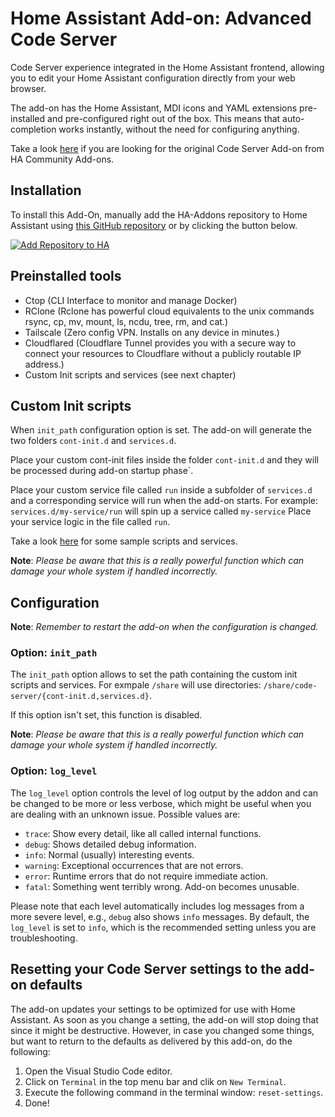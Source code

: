 # Home Assistant Add-on: Advanced Code Server

Code Server experience integrated in the Home Assistant frontend,
allowing you to edit your Home Assistant configuration directly from your
web browser.

The add-on has the Home Assistant, MDI icons and YAML extensions pre-installed
and pre-configured right out of the box. This means that auto-completion works
instantly, without the need for configuring anything.

Take a look [here][hassio-addons] if you are looking for the original
Code Server Add-on from HA Community Add-ons.

## Installation

To install this Add-On, manually add the HA-Addons repository to Home Assistant
using [this GitHub repository][ha-addons] or by clicking the button below.

[![Add Repository to HA][my-ha-badge]][my-ha-url]

## Preinstalled tools

- Ctop (CLI Interface to monitor and manage Docker)
- RClone (Rclone has powerful cloud equivalents to the unix
  commands rsync, cp, mv, mount, ls, ncdu, tree, rm, and cat.)
- Tailscale (Zero config VPN. Installs on any device in minutes.)
- Cloudflared (Cloudflare Tunnel provides you with a secure way to connect your
  resources to Cloudflare without a publicly routable IP address.)
- Custom Init scripts and services (see next chapter)

## Custom Init scripts

When `init_path` configuration option is set. The add-on will generate
the two folders `cont-init.d` and `services.d`.

Place your custom cont-init files inside the folder `cont-init.d` and
they will be processed during add-on startup phase`.

Place your custom service file called `run` inside a
subfolder of `services.d` and a corresponding service will run
when the add-on starts.
For example: `services.d/my-service/run` will spin up a service called `my-service`
Place your service logic in the file called `run`.

Take a look [here][sample-folder] for some sample scripts and services.

**Note**: _Please be aware that this is a really powerful function which can damage
your whole system if handled incorrectly._

## Configuration

**Note**: _Remember to restart the add-on when the configuration is changed._

### Option: `init_path`

The `init_path` option allows to set the path containing the custom
init scripts and services. For exmpale `/share` will use directories:
`/share/code-server/{cont-init.d,services.d}`.

If this option isn't set, this function is disabled.

**Note**: _Please be aware that this is a really powerful function which can damage
your whole system if handled incorrectly._

### Option: `log_level`

The `log_level` option controls the level of log output by the addon and can
be changed to be more or less verbose, which might be useful when you are
dealing with an unknown issue. Possible values are:

- `trace`: Show every detail, like all called internal functions.
- `debug`: Shows detailed debug information.
- `info`: Normal (usually) interesting events.
- `warning`: Exceptional occurrences that are not errors.
- `error`: Runtime errors that do not require immediate action.
- `fatal`: Something went terribly wrong. Add-on becomes unusable.

Please note that each level automatically includes log messages from a
more severe level, e.g., `debug` also shows `info` messages. By default,
the `log_level` is set to `info`, which is the recommended setting unless
you are troubleshooting.

## Resetting your Code Server settings to the add-on defaults

The add-on updates your settings to be optimized for use with Home Assistant.
As soon as you change a setting, the add-on will stop doing that since it
might be destructive. However, in case you changed some things, but want to
return to the defaults as delivered by this add-on, do the following:

1. Open the Visual Studio Code editor.
1. Click on `Terminal` in the top menu bar and clik on `New Terminal`.
1. Execute the following command in the terminal window: `reset-settings`.
1. Done!

[my-ha-badge]: https://my.home-assistant.io/badges/supervisor_add_addon_repository.svg
[my-ha-url]: https://my.home-assistant.io/redirect/supervisor_add_addon_repository/?repository_url=https%3A%2F%2Fgithub.com%2Felcajon%2Frepository-stable
[ha-addons]: https://github.com/elcajon/repository-stable
[sample-folder]: https://github.com/elcajon/addon-code-server/tree/main/sample-scripts
[hassio-addons]: https://github.com/hassio-addons/addon-vscode
